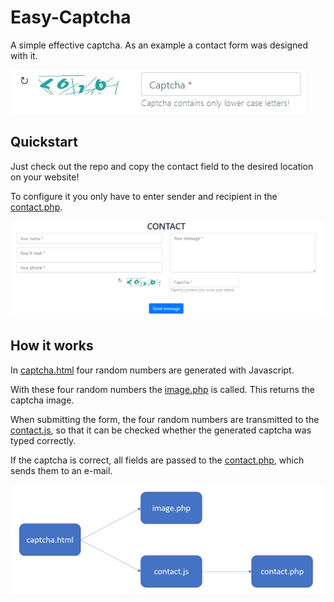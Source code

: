 # Easy-Captcha
A simple effective captcha. As an example a contact form was designed with it.

![alt text](https://raw.githubusercontent.com/TaskManager91/Easy-Captcha/master/res/captcha.png "example contact form")

## Quickstart
Just check out the repo and copy the contact field to the desired location on your website!

To configure it you only have to enter sender and recipient in the [contact.php](https://github.com/TaskManager91/Easy-Captcha/blob/master/captcha/contact.php "contact.php").

![alt text](https://raw.githubusercontent.com/TaskManager91/Easy-Captcha/master/res/preview.png "example contact form")

## How it works

In [captcha.html](https://github.com/TaskManager91/Easy-Captcha/blob/master/captcha.html "captcha.html") four random numbers are generated with Javascript.

With these four random numbers the [image.php](https://github.com/TaskManager91/Easy-Captcha/blob/master/captcha/image.php "image.php") is called. This returns the captcha image.

When submitting the form, the four random numbers are transmitted to the [contact.js](https://github.com/TaskManager91/Easy-Captcha/blob/master/captcha/contact.js "contact.js"), so that it can be checked whether the generated captcha was typed correctly.

If the captcha is correct, all fields are passed to the [contact.php](https://github.com/TaskManager91/Easy-Captcha/blob/master/captcha/contact.php "contact.php"), which sends them to an e-mail.

![alt text](https://raw.githubusercontent.com/TaskManager91/Easy-Captcha/master/res/flow.png "example contact form")